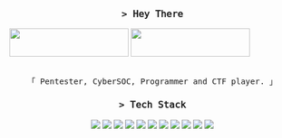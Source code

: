 

<!-- Intro  -->
<h3 align="center">
        <samp>&gt; 
𝙷𝚎𝚢 𝚃𝚑𝚎𝚛𝚎
        </samp>
</h3>

[<img src="https://www.hackthebox.com/badge/image/1533991" width="210" height="50">](https://app.hackthebox.com/profile/1533991)
[<img src="https://tryhackme-badges.s3.amazonaws.com/pirrandi.png" width="210" height="50">](https://tryhackme.com/p/pirrandi)


<p align="center"> 
  <samp>
    <br>
    「 
Pentester, CyberSOC, Programmer and CTF player. 」
    <br>
  </samp>
</p>

<!-- <img align="right" src="pd.png" width="40%"> -->

 
<h3 align="center">
        <samp>&gt;
𝚃𝚎𝚌𝚑 𝚂𝚝𝚊𝚌𝚔
        </samp>
</h3>
<p align="center">
  
  <img src="https://img.shields.io/badge/CMake-%23008FBA.svg?style=for-the-badge&logo=cmake&logoColor=white">
  <img src="https://img.shields.io/badge/python-%2314354C.svg?style=for-the-badge&logo=python&logoColor=white">
  <img src="https://img.shields.io/badge/shell_script-%23121011.svg?style=for-the-badge&logo=gnu-bash&logoColor=white">
  <img src="https://img.shields.io/badge/AWS-%23FF9900.svg?style=for-the-badge&logo=amazon-aws&logoColor=white">
  <img src="https://img.shields.io/badge/apache-%23D42029.svg?style=for-the-badge&logo=apache&logoColor=white">
  <img src="https://img.shields.io/badge/docker-%230db7ed.svg?style=for-the-badge&logo=docker&logoColor=white">
  <img src="https://img.shields.io/badge/git-%23F05033.svg?style=for-the-badge&logo=git&logoColor=white">
  <img src="https://img.shields.io/badge/-Arduino-00979D?style=for-the-badge&logo=Arduino&logoColor=white">
  <img src="https://img.shields.io/badge/-Raspberry_Pi-C51A4A?style=for-the-badge&logo=Raspberry-Pi">
  <img src="https://img.shields.io/badge/PowerShell-%235391FE.svg?style=for-the-badge&logo=powershell&logoColor=white">
  <img src="https://img.shields.io/badge/C-%2300599C.svg?style=for-the-badge&logo=c&logoColor=white">

</p>
<!--
## 🤝 Connect With Me
<p align="center">
  <a href="https://www.linkedin.com/in/diego-valencia-molina"><img alt="Telegram" src="https://img.shields.io/badge/Linkedin-0A66C2?style=for-the-badge&labelColor=0A66C2&logo=linkedin&logoColor=FFFFFF"></a>
</p>-->
